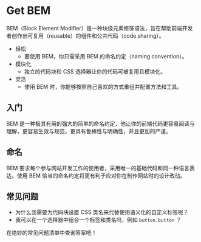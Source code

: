 # Get BEM

BEM（Block Element Modifier）是一种块级元素修饰语法，旨在帮助前端开发者创作出可复用（reusable）的组件和公共代码（code sharing）。

- 轻松
  - 要使用 BEM，你只需采用 BEM 的命名约定（naming convention）。
- 模块化
  - 独立的代码块和 CSS 选择器让你的代码可被复用且模块化。
- 灵活
  - 使用 BEM 时，你能够按照自己喜欢的方式重组并配置方法和工具。

## 入门

BEM 是一种极其有用的强大的简单的命名约定，他让你的前端代码更容易阅读与理解，更容易生效与规范，更具有鲁棒性与明确性，并且更加的严谨。

## 命名

BEM 要求每个参与网站开发工作的使用者，采用唯一的基础代码和同一种语言表达。使用 BEM 恰当的命名约定将更有利于应对你在制作网站时的设计改动。

## 常见问题

- 为什么我需要为代码块设置 CSS 类名来代替使用语义化的自定义标签呢？
- 我可以在一个选择器中组合一个标签和类名吗，例如 `button.button` ？

在绝妙的常见问题清单中查询答案吧！
